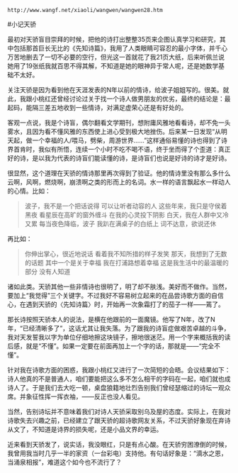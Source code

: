 `http://www.wangf.net/xiaoli/wangwen/wangwen28.htm`

#小记天骄

最初对天骄盲目崇拜的时候，把他的诗打出整整35页来企图认真学习和研究，其中包括那首巨长无比的《先知诗篇》，我用了人类眼睛可容忍的最小字体，并千心万苦地删去了一切不必要的空行，但光这一首就花了我21页大纸，后来听佩兰说她用了19张纸我就百思不得其解，不知道是她的眼神异于常人呢，还是她数学基础不太好。

关注天骄是因为看到他在天涯发表的N年以前的情诗，给波子姐姐写的。很美。就此，我跟小桃红还曾经讨论过关于找一个诗人做男朋友的优劣，最终的结论是：最起码，能隔三差五地收到一些情诗，对满足虚荣心还是有好处的。

客观一点说，我是个诗盲，偶尔翻看文学期刊，想附庸风雅地看看诗，却不免一头雾水，且因为看不懂风雅的东西使上进心受到极大地挫伤。后来某一日发现“从明天起，做一个幸福的人/喂马，劈柴，周游世界……”这样通俗易懂的诗也得到了诗界首肯时，我似有所悟，连续一个小时不吃不喝不语，终于坐而得了个歪道：真正好的诗，是以我为代表的诗盲们能读懂的诗，是诗盲们也说是好诗的诗才是好诗。

很显然，这个道理在天骄的情诗那里再次得到了验证。他的情诗里没有那么多什么云啊，风啊，燃烧啊，崩溃啊之类的形而上的名词。水一样的语言飘起水一样动人的心情。比如：

>波子，我不是一个把话说得
>可以让听者动容的人
>这些年来，我只是守侯着黑夜
>看星辰在高旷的窗外缠斗
>在我的心灵投下阴影
>白天，我在人群中又冷又累
>每当夜色降临，波子
>我趴在满桌子的白纸上
>词不达意，欲说还休

再比如：

>你伸出掌心，很近地说话
>看着我不知所措的样子发笑
>那天，我想到了无数的话题
>其中一个是关于幸福
>我在打浦路想着幸福
>这是我生活中的最温暖的部分
>没有人知道

诸如此类。天骄其他一些非情诗也很明了，明了却不肤浅。美好而不做作。当然，要加上“我觉得”三个关键字。不过我好不容易树立起来的在品尝诗歌方面的自信心，在遇到天骄的〈先知诗篇〉时，开始再一次象霜打了的茄子一样——蔫了。

那长诗按照天骄本人的说法，是横在他跟前的一面魔镜。他写了N年，改了N年，“已经清晰多了”，这话尤其让我失落。为了跟我的诗盲症做艰苦卓越的斗争，我对天发誓我以字为单位仔细地擦这块镜子，擦地很迷茫。用一个字来概括我的读后感，就是“不懂”。如果一定要在前面再加上一个字的话，那就是——“完全不懂”。

针对我在诗歌方面的困惑，我跟小桃红又进行了一次简短的会晤。会议结果如下：诗人他真的不是普通人，咱们要能把这么多不怎么相干的字码在一起，咱们就也成诗人了。于是我们去大吃一顿，桌盘狼籍地壮烈告别我们曾经瑟缩过的诗坛一观众席。并象征性挥一挥衣袖，——反正也没人看见。

当然，告别诗坛并不意味着我们对诗人天骄采取别乌及屋的态度。实际上，在我对诗歌失去兴趣之前，已经建立了跟天骄的超诗歌网友关系，不过天骄好象现在弃诗从文了，不知道是诗界的损失呢，还是小品文界的幸运。

近来看到天骄发了，说实话，我没眼红，只是有点心酸。在天骄穷困潦倒的时候，我曾用我当时几乎一半的家资（一台彩电）支持他。有句话好象是：“滴水之恩，当涌泉相报”，难道这个如今也不流行了？